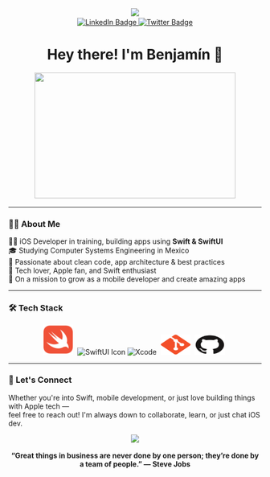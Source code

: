 <div id="header" align="center">
  <img src="https://media.giphy.com/media/v1.Y2lkPTc5MGI3NjExbnFidWYzZGxpMDYwdGRrYmlvbWtxMGk3cmI3dnZ5YmpocTZwazh5aiZlcD12MV9naWZzX3NlYXJjaCZjdD1n/CTkWFZ1IDvsfS/giphy.gif" width="250"/>
</div>

<div id="badges" align="center">
  <a href="https://www.linkedin.com/in/benjaminrsalgado/">
    <img src="https://img.shields.io/badge/LinkedIn-blue?style=for-the-badge&logo=linkedin&logoColor=white" alt="LinkedIn Badge"/>
  </a>
  <a href="https://twitter.com/benjarsalgado">
    <img src="https://img.shields.io/badge/Twitter-1DA1F2?style=for-the-badge&logo=twitter&logoColor=white" alt="Twitter Badge"/>
  </a>
</div>

<h1 align="center">
  Hey there! I'm Benjamín 👋
</h1>

<div align="center">
  <img src="https://media.giphy.com/media/KaLU4hOFIJui5Yw15T/giphy.gif?cid=790b7611qq4ihkqu864ktnecocwnru02yu8jnfdoxufiwwzo&ep=v1_gifs_search&rid=giphy.gif&ct=g" width="400" height="250"/>
</div>

---

### 👨‍💻 About Me

👨‍💻 iOS Developer in training, building apps using **Swift & SwiftUI**  
🎓 Studying Computer Systems Engineering in Mexico  
🧠 Passionate about clean code, app architecture & best practices  
🍎 Tech lover, Apple fan, and Swift enthusiast  
🚀 On a mission to grow as a mobile developer and create amazing apps

---

### 🛠️ Tech Stack

<div align="center">
  <img src="https://github.com/devicons/devicon/blob/master/icons/swift/swift-original.svg" title="Swift" alt="Swift" width="60" height="60"/>&nbsp;
  <img src="https://developer.apple.com/assets/elements/icons/swiftui/swiftui-96x96_2x.png" width="60" alt="SwiftUI Icon" />
  <img src="https://developer.apple.com/assets/elements/icons/xcode/xcode-128x128_2x.png" title="Xcode" alt="Xcode" width="60" height="40"/>&nbsp;
  <img src="https://github.com/devicons/devicon/blob/master/icons/git/git-original.svg" title="Git" alt="Git" width="60" height="40"/>&nbsp;
  <img src="https://github.com/devicons/devicon/blob/master/icons/github/github-original.svg" title="GitHub" alt="GitHub" width="60" height="40"/>&nbsp;
</div>


---


### 💬 Let's Connect

Whether you're into Swift, mobile development, or just love building things with Apple tech —  
feel free to reach out! I'm always down to collaborate, learn, or just chat iOS dev.

<div align="center">
  <img src="https://media.giphy.com/media/l4pThMAKS4BOtz8d2/giphy.gif?cid=790b7611gln2ze4zrythwlaiwa9sfoafiyti0abij4oz0klp&ep=v1_gifs_search&rid=giphy.gif&ct=g" width="300"/>
  <p><b>“Great things in business are never done by one person; they’re done by a team of people.”
— Steve Jobs</b></p>
</div>


